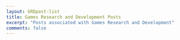 ```yaml
---
layout: GRDpost-list
title: Games Research and Development Posts
excerpt: "Posts associated with Games Research and Development"
comments: false
---
```

